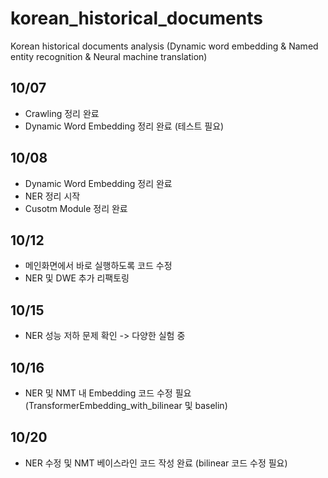 # korean_historical_documents
Korean historical documents analysis (Dynamic word embedding &amp; Named entity recognition &amp; Neural machine translation)

## 10/07

* Crawling 정리 완료
* Dynamic Word Embedding 정리 완료 (테스트 필요)

## 10/08

* Dynamic Word Embedding 정리 완료
* NER 정리 시작
* Cusotm Module 정리 완료

## 10/12

* 메인화면에서 바로 실행하도록 코드 수정
* NER 및 DWE 추가 리팩토링

## 10/15

* NER 성능 저하 문제 확인 -> 다양한 실험 중

## 10/16

* NER 및 NMT 내 Embedding 코드 수정 필요 (TransformerEmbedding_with_bilinear 및 baselin)

## 10/20

* NER 수정 및 NMT 베이스라인 코드 작성 완료 (bilinear 코드 수정 필요)